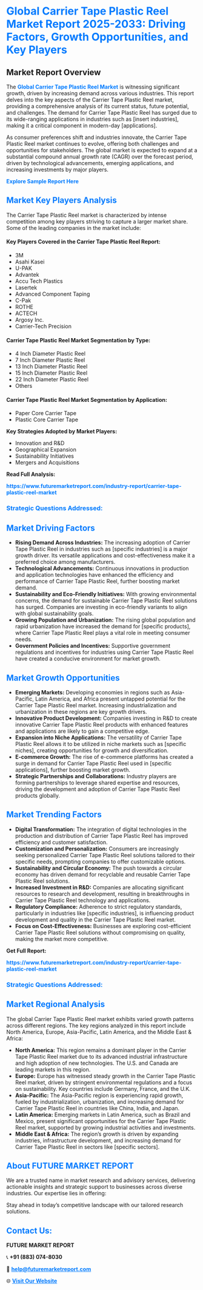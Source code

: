 <h1 style="color: #007BFF;">Global Carrier Tape Plastic Reel Market Report 2025-2033: Driving Factors, Growth Opportunities, and Key Players</h1>

<section id="overview">
<h2>Market Report Overview</h2>
<p>The <a href="https://www.futuremarketreport.com/industry-report/carrier-tape-plastic-reel-market" style="color: #007BFF; text-decoration: none;"><strong>Global Carrier Tape Plastic Reel Market</strong></a> is witnessing significant growth, driven by increasing demand across various industries. This report delves into the key aspects of the Carrier Tape Plastic Reel market, providing a comprehensive analysis of its current status, future potential, and challenges. The demand for Carrier Tape Plastic Reel has surged due to its wide-ranging applications in industries such as [insert industries], making it a critical component in modern-day [applications].</p>
<p>As consumer preferences shift and industries innovate, the Carrier Tape Plastic Reel market continues to evolve, offering both challenges and opportunities for stakeholders. The global market is expected to expand at a substantial compound annual growth rate (CAGR) over the forecast period, driven by technological advancements, emerging applications, and increasing investments by major players.</p>
</section>

<section id="overview">
<p><a href="https://www.futuremarketreport.com/request-sample/reportId=81762" style="color: #007BFF; text-decoration: none;"><strong>Explore Sample Report Here</strong></a></p>
</section>

<section id="key-players">
<h2 style="color: #007BFF;">Market Key Players Analysis</h2>
<p>The Carrier Tape Plastic Reel market is characterized by intense competition among key players striving to capture a larger market share. Some of the leading companies in the market include:</p>
<h4>Key Players Covered in the Carrier Tape Plastic Reel Report:</h4>
<ul><li>3M</li><li>Asahi Kasei</li><li>U-PAK</li><li>Advantek</li><li>Accu Tech Plastics</li><li>Lasertek</li><li>Advanced Component Taping</li><li>C-Pak</li><li>ROTHE</li><li>ACTECH</li><li>Argosy Inc.</li><li>Carrier-Tech Precision</li></ul>
<h4>Carrier Tape Plastic Reel Market Segmentation by Type:</h4>
<ul><li>4 Inch Diameter Plastic Reel</li><li>7 Inch Diameter Plastic Reel</li><li>13 Inch Diameter Plastic Reel</li><li>15 Inch Diameter Plastic Reel</li><li>22 Inch Diameter Plastic Reel</li><li>Others</li></ul>

<h4>Carrier Tape Plastic Reel Market Segmentation by Application:</h4>
<ul><li>Paper Core Carrier Tape</li><li>Plastic Core Carrier Tape</li></ul>
<p><strong>Key Strategies Adopted by Market Players:</strong></p>
<ul>
<li>Innovation and R&D</li>
<li>Geographical Expansion</li>
<li>Sustainability Initiatives</li>
<li>Mergers and Acquisitions</li>
</ul>
</section>

<section>
<p><strong>Read Full Analysis: </strong></p><a href="https://www.futuremarketreport.com/industry-report/carrier-tape-plastic-reel-market" style="color: #007BFF; text-decoration: none;"><strong>https://www.futuremarketreport.com/industry-report/carrier-tape-plastic-reel-market</strong></a>
<h3 style="color: #007BFF;">Strategic Questions Addressed:</h3>
</section>

<section id="driving-factors">
<h2 style="color: #007BFF;">Market Driving Factors</h2>
<ul>
<li><strong>Rising Demand Across Industries:</strong> The increasing adoption of Carrier Tape Plastic Reel in industries such as [specific industries] is a major growth driver. Its versatile applications and cost-effectiveness make it a preferred choice among manufacturers.</li>
<li><strong>Technological Advancements:</strong> Continuous innovations in production and application technologies have enhanced the efficiency and performance of Carrier Tape Plastic Reel, further boosting market demand.</li>
<li><strong>Sustainability and Eco-Friendly Initiatives:</strong> With growing environmental concerns, the demand for sustainable Carrier Tape Plastic Reel solutions has surged. Companies are investing in eco-friendly variants to align with global sustainability goals.</li>
<li><strong>Growing Population and Urbanization:</strong> The rising global population and rapid urbanization have increased the demand for [specific products], where Carrier Tape Plastic Reel plays a vital role in meeting consumer needs.</li>
<li><strong>Government Policies and Incentives:</strong> Supportive government regulations and incentives for industries using Carrier Tape Plastic Reel have created a conducive environment for market growth.</li>
</ul>
</section>

<section id="growth-opportunities">
<h2 style="color: #007BFF;">Market Growth Opportunities</h2>
<ul>
<li><strong>Emerging Markets:</strong> Developing economies in regions such as Asia-Pacific, Latin America, and Africa present untapped potential for the Carrier Tape Plastic Reel market. Increasing industrialization and urbanization in these regions are key growth drivers.</li>
<li><strong>Innovative Product Development:</strong> Companies investing in R&D to create innovative Carrier Tape Plastic Reel products with enhanced features and applications are likely to gain a competitive edge.</li>
<li><strong>Expansion into Niche Applications:</strong> The versatility of Carrier Tape Plastic Reel allows it to be utilized in niche markets such as [specific niches], creating opportunities for growth and diversification.</li>
<li><strong>E-commerce Growth:</strong> The rise of e-commerce platforms has created a surge in demand for Carrier Tape Plastic Reel used in [specific applications], further boosting market growth.</li>
<li><strong>Strategic Partnerships and Collaborations:</strong> Industry players are forming partnerships to leverage shared expertise and resources, driving the development and adoption of Carrier Tape Plastic Reel products globally.</li>
</ul>
</section>

<section id="trending-factors">
<h2 style="color: #007BFF;">Market Trending Factors</h2>
<ul>
<li><strong>Digital Transformation:</strong> The integration of digital technologies in the production and distribution of Carrier Tape Plastic Reel has improved efficiency and customer satisfaction.</li>
<li><strong>Customization and Personalization:</strong> Consumers are increasingly seeking personalized Carrier Tape Plastic Reel solutions tailored to their specific needs, prompting companies to offer customizable options.</li>
<li><strong>Sustainability and Circular Economy:</strong> The push towards a circular economy has driven demand for recyclable and reusable Carrier Tape Plastic Reel solutions.</li>
<li><strong>Increased Investment in R&D:</strong> Companies are allocating significant resources to research and development, resulting in breakthroughs in Carrier Tape Plastic Reel technology and applications.</li>
<li><strong>Regulatory Compliance:</strong> Adherence to strict regulatory standards, particularly in industries like [specific industries], is influencing product development and quality in the Carrier Tape Plastic Reel market.</li>
<li><strong>Focus on Cost-Effectiveness:</strong> Businesses are exploring cost-efficient Carrier Tape Plastic Reel solutions without compromising on quality, making the market more competitive.</li>
</ul>
</section>

<section>
<p><strong>Get Full Report: </strong></p><a href="https://www.futuremarketreport.com/industry-report/carrier-tape-plastic-reel-market" style="color: #007BFF; text-decoration: none;"><strong>https://www.futuremarketreport.com/industry-report/carrier-tape-plastic-reel-market</strong></a>
<h3 style="color: #007BFF;">Strategic Questions Addressed:</h3>
</section>


<section id="regional-analysis">
<h2 style="color: #007BFF;">Market Regional Analysis</h2>
<p>The global Carrier Tape Plastic Reel market exhibits varied growth patterns across different regions. The key regions analyzed in this report include North America, Europe, Asia-Pacific, Latin America, and the Middle East & Africa:</p>
<ul>
<li><strong>North America:</strong> This region remains a dominant player in the Carrier Tape Plastic Reel market due to its advanced industrial infrastructure and high adoption of new technologies. The U.S. and Canada are leading markets in this region.</li>
<li><strong>Europe:</strong> Europe has witnessed steady growth in the Carrier Tape Plastic Reel market, driven by stringent environmental regulations and a focus on sustainability. Key countries include Germany, France, and the U.K.</li>
<li><strong>Asia-Pacific:</strong> The Asia-Pacific region is experiencing rapid growth, fueled by industrialization, urbanization, and increasing demand for Carrier Tape Plastic Reel in countries like China, India, and Japan.</li>
<li><strong>Latin America:</strong> Emerging markets in Latin America, such as Brazil and Mexico, present significant opportunities for the Carrier Tape Plastic Reel market, supported by growing industrial activities and investments.</li>
<li><strong>Middle East & Africa:</strong> The region’s growth is driven by expanding industries, infrastructure development, and increasing demand for Carrier Tape Plastic Reel in sectors like [specific sectors].</li>
</ul>
</section>

<footer>
<h2 style="color: #007BFF;">About FUTURE MARKET REPORT</h2>
<p>We are a trusted name in market research and advisory services, delivering actionable insights and strategic support to businesses across diverse industries. Our expertise lies in offering:</p>

<p>Stay ahead in today’s competitive landscape with our tailored research solutions.</p>

<h2 style="color: #007BFF;">Contact Us:</h2>
<p><strong>FUTURE MARKET REPORT</strong></p>
<p>📞 <strong>+91 (883) 074-8030</strong></p>
<p>📧 <strong><a href="mailto:help@futuremarketreport.com" style="color: #007BFF;">help@futuremarketreport.com</a></strong></p>
<p>🌐 <strong><a href="https://www.futuremarketreport.com/" style="color: #007BFF;">Visit Our Website</a></strong></p>
</footer>